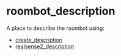 # roombot_description

A place to describe the roombot using:
* [create_description](https://github.com/AutonomyLab/create_robot/tree/foxy/create_description#create_description)
* [realsense2_description](https://github.com/IntelRealSense/realsense-ros)

